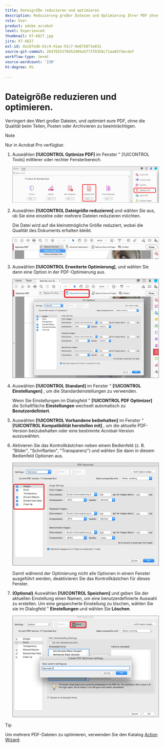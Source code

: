 ```yaml
---
title: Dateigröße reduzieren und optimieren
description: Reduzierung großer Dateien und Optimierung Ihrer PDF ohne Qualitätseinbußen bei der Freigabe, Veröffentlichung oder Archivierung
role: User
product: adobe acrobat
level: Experienced
thumbnail: KT-6827.jpg
jira: KT-6827
exl-id: da187edb-b1c9-41ae-91c7-0e6758f3a831
source-git-commit: 2b47655370d52405e5773f0358c71aa65fdecdef
workflow-type: tm+mt
source-wordcount: '230'
ht-degree: 0%

---
```


# Dateigröße reduzieren und optimieren.

Verringert den Wert großer Dateien, und optimiert eure PDF, ohne die Qualität beim Teilen, Posten oder Archivieren zu beeinträchtigen.

>[!NOTE]
>
>Nur in Acrobat Pro verfügbar.

1. Auswählen **[!UICONTROL Optimize PDF]** im Fenster &quot; [!UICONTROL Tools] mittlerer oder rechter Fensterbereich.

   ![Schritt 1 reduzieren](../assets/Reduce_1.png)

1. Auswählen **[!UICONTROL Dateigröße reduzieren]** und wählen Sie aus, ob Sie eine einzelne oder mehrere Dateien reduzieren möchten.

   Die Datei wird auf die kleinstmögliche Größe reduziert, wobei die Qualität des Dokuments erhalten bleibt.

   ![Schritt 2 reduzieren](../assets/Reduce_2.png)

1. Auswählen **[!UICONTROL Erweiterte Optimierung]**, und wählen Sie dann eine Option in der PDF-Optimierung aus.

   ![Schritt 3 reduzieren](../assets/Reduce_3.png)

1. Auswählen **[!UICONTROL Standard]** im Fenster &quot; **[!UICONTROL Einstellungen]** , um die Standardeinstellungen zu verwenden.

   Wenn Sie Einstellungen im Dialogfeld &quot; **[!UICONTROL PDF Optimizer]** die Schaltfläche **Einstellungen** wechselt automatisch zu **Benutzerdefiniert**.

1. Auswählen **[!UICONTROL Vorhandene beibehalten]** im Fenster &quot; **[!UICONTROL Kompatibilität herstellen mit]** , um die aktuelle PDF-Version beizubehalten oder eine bestimmte Acrobat-Version auszuwählen.

1. Aktivieren Sie das Kontrollkästchen neben einem Bedienfeld (z. B. &quot;Bilder&quot;, &quot;Schriftarten&quot;, &quot;Transparenz&quot;) und wählen Sie dann in diesem Bedienfeld Optionen aus.

   ![Schritt 5 reduzieren](../assets/Reduce_5.png)

   Damit während der Optimierung nicht alle Optionen in einem Fenster ausgeführt werden, deaktivieren Sie das Kontrollkästchen für dieses Fenster.

1. **(Optional)** Auswählen **[!UICONTROL Speichern]** und geben Sie der aktuellen Einstellung einen Namen, um eine benutzerdefinierte Auswahl zu erstellen. Um eine gespeicherte Einstellung zu löschen, wählen Sie sie im Dialogfeld &quot; **Einstellungen** und wählen Sie **Löschen**.

   ![Schritt 6 reduzieren](../assets/Reduce_6.png)

>[!TIP]
>
>Um mehrere PDF-Dateien zu optimieren, verwenden Sie den Katalog [Action Wizard](../advanced-tasks/action.md).
